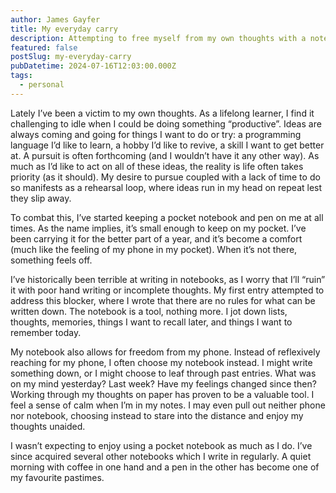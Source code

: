 ```yaml
---
author: James Gayfer
title: My everyday carry
description: Attempting to free myself from my own thoughts with a notebook.
featured: false
postSlug: my-everyday-carry
pubDatetime: 2024-07-16T12:03:00.000Z
tags:
  - personal
---
```


Lately I’ve been a victim to my own thoughts. As a lifelong learner, I find it challenging to idle when I could be doing something “productive”. Ideas are always coming and going for things I want to do or try: a programming language I’d like to learn, a hobby I’d like to revive, a skill I want to get better at. A pursuit is often forthcoming (and I wouldn’t have it any other way). As much as I’d like to act on all of these ideas, the reality is life often takes priority (as it should). My desire to pursue coupled with a lack of time to do so manifests as a rehearsal loop, where ideas run in my head on repeat lest they slip away.

To combat this, I’ve started keeping a pocket notebook and pen on me at all times. As the name implies, it’s small enough to keep on my pocket. I’ve been carrying it for the better part of a year, and it’s become a comfort (much like the feeling of my phone in my pocket). When it’s not there, something feels off.

I’ve historically been terrible at writing in notebooks, as I worry that I’ll “ruin” it with poor hand writing or incomplete thoughts. My first entry attempted to address this blocker, where I wrote that there are no rules for what can be written down. The notebook is a tool, nothing more. I jot down lists, thoughts, memories, things I want to recall later, and things I want to remember today.

My notebook also allows for freedom from my phone. Instead of reflexively reaching for my phone, I often choose my notebook instead. I might write something down, or I might choose to leaf through past entries. What was on my mind yesterday? Last week? Have my feelings changed since then? Working through my thoughts on paper has proven to be a valuable tool. I feel a sense of calm when I’m in my notes. I may even pull out neither phone nor notebook, choosing instead to stare into the distance and enjoy my thoughts unaided.

I wasn’t expecting to enjoy using a pocket notebook as much as I do. I’ve since acquired several other notebooks which I write in regularly. A quiet morning with coffee in one hand and a pen in the other has become one of my favourite pastimes.
